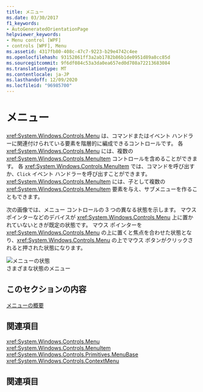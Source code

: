 ```yaml
---
title: メニュー
ms.date: 03/30/2017
f1_keywords:
- AutoGeneratedOrientationPage
helpviewer_keywords:
- Menu control [WPF]
- controls [WPF], Menu
ms.assetid: 4317fb80-408c-47c7-9223-b29e4742c4ee
ms.openlocfilehash: 93152861ff3a2ab1782b86b1de0951d89a8cc85d
ms.sourcegitcommit: 9f6df084c53a3da0ea657ed0d708a72213683084
ms.translationtype: MT
ms.contentlocale: ja-JP
ms.lasthandoff: 12/09/2020
ms.locfileid: "96985700"
---
```

# <a name="menu"></a>メニュー
<xref:System.Windows.Controls.Menu> は、コマンドまたはイベント ハンドラーに関連付けられている要素を階層的に編成できるコントロールです。 各 <xref:System.Windows.Controls.Menu> には、複数の <xref:System.Windows.Controls.MenuItem> コントロールを含めることができます。 各 <xref:System.Windows.Controls.MenuItem> では、コマンドを呼び出すか、`Click` イベント ハンドラーを呼び出すことができます。 <xref:System.Windows.Controls.MenuItem> には、子として複数の <xref:System.Windows.Controls.MenuItem> 要素を与え、サブメニューを作ることもできます。  
  
 次の画像では、メニュー コントロールの 3 つの異なる状態を示します。 マウス ポインターなどのデバイスが <xref:System.Windows.Controls.Menu> 上に置かれていないときが既定の状態です。 マウス ポインターを <xref:System.Windows.Controls.Menu> の上に置くと焦点を合わせた状態となり、<xref:System.Windows.Controls.Menu> の上でマウス ボタンがクリックされると押された状態になります。  
  
 ![メニューの状態](./media/ss-ctl-menu.gif "SS_CTL_menu")  
さまざまな状態のメニュー  
  
## <a name="in-this-section"></a>このセクションの内容  
 [メニューの概要](menu-overview.md)  
  
## <a name="reference"></a>関連項目  
 <xref:System.Windows.Controls.Menu>  
  <xref:System.Windows.Controls.MenuItem>  
  <xref:System.Windows.Controls.Primitives.MenuBase>  
  <xref:System.Windows.Controls.ContextMenu>  
  
## <a name="related-sections"></a>関連項目
